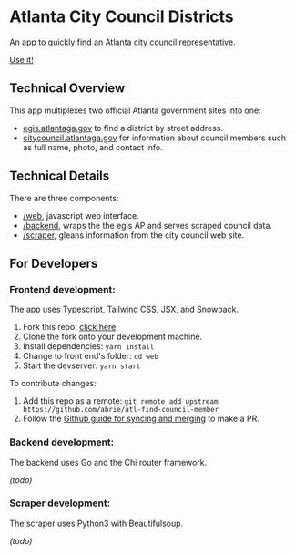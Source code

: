 # Atlanta City Council Districts

An app to quickly find an Atlanta city council representative.

[Use it!](https://abrie.github.io/atl-find-council-member)

## Technical Overview

This app multiplexes two official Atlanta government sites into one:

- [egis.atlantaga.gov](http://egis.atlantaga.gov/app/home/index.html) to find a district by street address.
- [citycouncil.atlantaga.gov](https://citycouncil.atlantaga.gov/council-members) for information about council members such as full name, photo, and contact info.

## Technical Details

There are three components:

- [/web](web), javascript web interface.
- [/backend](backend), wraps the the egis AP and serves scraped council data.
- [/scraper](scraper), gleans information from the city council web site.

## For Developers

### Frontend development:

The app uses Typescript, Tailwind CSS, JSX, and Snowpack.

1. Fork this repo: [click here](https://github.com/abrie/atl-find-council-member/fork)
2. Clone the fork onto your development machine.
3. Install dependencies: `yarn install`
4. Change to front end's folder: `cd web`
5. Start the devserver: `yarn start`

To contribute changes:

1. Add this repo as a remote: `git remote add upstream https://github.com/abrie/atl-find-council-member`
2. Follow the [Github guide for syncing and merging](https://docs.github.com/en/github/collaborating-with-issues-and-pull-requests/working-with-forks) to make a PR.

### Backend development:

The backend uses Go and the Chi router framework.

_(todo)_

### Scraper development:

The scraper uses Python3 with Beautifulsoup.

_(todo)_

